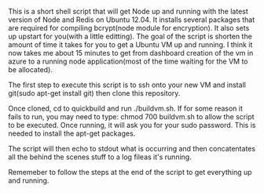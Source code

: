 This is a short shell script that will get Node up and running with the latest version of Node and Redis on Ubuntu 12.04.  It installs several packages that are required for compiling bcrypt(node module for encryption).  It also sets up upstart for you(with a little editting).  The goal of the script is shorten the amount of time it takes for you to get a Ubuntu VM up and running.  I think it now takes me about 15 minutes to get from dashboard creation of the vm in azure to a running node application(most of the time waiting for the VM to be allocated). 

The first step to execute this script is to ssh onto your new VM and install git(sudo apt-get install git) then clone this repository. 

Once cloned, cd to quickbuild and run ./buildvm.sh.  If for some reason it fails to run, you may need to type: chmod 700 buildvm.sh  to allow the script to be executed.  Once running, it will ask you for your sudo password.  This is needed to install the apt-get packages.

The script will then echo to stdout what is occurring and then concatentates all the behind the scenes stuff to a log fileas it's running.  

Rememeber to follow the steps at the end of the script to get everything up and running.